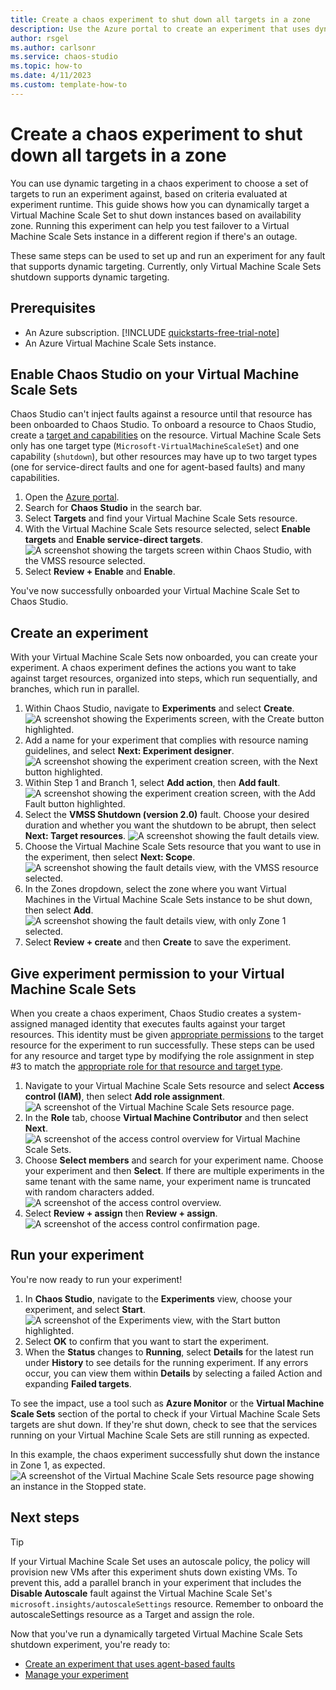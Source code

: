 ```yaml
---
title: Create a chaos experiment to shut down all targets in a zone
description: Use the Azure portal to create an experiment that uses dynamic targeting to select hosts in a zone
author: rsgel
ms.author: carlsonr
ms.service: chaos-studio
ms.topic: how-to
ms.date: 4/11/2023
ms.custom: template-how-to
---
```


# Create a chaos experiment to shut down all targets in a zone

You can use dynamic targeting in a chaos experiment to choose a set of targets to run an experiment against, based on criteria evaluated at experiment runtime. This guide shows how you can dynamically target a Virtual Machine Scale Set to shut down instances based on availability zone. Running this experiment can help you test failover to a Virtual Machine Scale Sets instance in a different region if there's an outage.

These same steps can be used to set up and run an experiment for any fault that supports dynamic targeting. Currently, only Virtual Machine Scale Sets shutdown supports dynamic targeting.

## Prerequisites

- An Azure subscription. [!INCLUDE [quickstarts-free-trial-note](../../includes/quickstarts-free-trial-note.md)] 
- An Azure Virtual Machine Scale Sets instance.
 
## Enable Chaos Studio on your Virtual Machine Scale Sets

Chaos Studio can't inject faults against a resource until that resource has been onboarded to Chaos Studio. To onboard a resource to Chaos Studio, create a [target and capabilities](chaos-studio-targets-capabilities.md) on the resource. Virtual Machine Scale Sets only has one target type (`Microsoft-VirtualMachineScaleSet`) and one capability (`shutdown`), but other resources may have up to two target types (one for service-direct faults and one for agent-based faults) and many capabilities.

1. Open the [Azure portal](https://portal.azure.com).
1. Search for **Chaos Studio** in the search bar.
1. Select **Targets** and find your Virtual Machine Scale Sets resource.
1. With the Virtual Machine Scale Sets resource selected, select **Enable targets** and **Enable service-direct targets**.
![A screenshot showing the targets screen within Chaos Studio, with the VMSS resource selected.](images/tutorial-dynamic-targets-enable.png)
1. Select **Review + Enable** and **Enable**.

You've now successfully onboarded your Virtual Machine Scale Set to Chaos Studio.

## Create an experiment

With your Virtual Machine Scale Sets now onboarded, you can create your experiment. A chaos experiment defines the actions you want to take against target resources, organized into steps, which run sequentially, and branches, which run in parallel. 

1. Within Chaos Studio, navigate to **Experiments** and select **Create**.
![A screenshot showing the Experiments screen, with the Create button highlighted.](images/tutorial-dynamic-targets-experiment-browse.png)
1. Add a name for your experiment that complies with resource naming guidelines, and select **Next: Experiment designer**.
![A screenshot showing the experiment creation screen, with the Next button highlighted.](images/tutorial-dynamic-targets-create-exp.png)
1. Within Step 1 and Branch 1, select **Add action**, then **Add fault**.
![A screenshot showing the experiment creation screen, with the Add Fault button highlighted.](images/tutorial-dynamic-targets-experiment-fault.png)
1. Select the **VMSS Shutdown (version 2.0)** fault. Choose your desired duration and whether you want the shutdown to be abrupt, then select **Next: Target resources**.
![A screenshot showing the fault details view.](images/tutorial-dynamic-targets-fault-details.png)
1. Choose the Virtual Machine Scale Sets resource that you want to use in the experiment, then select **Next: Scope**.
![A screenshot showing the fault details view, with the VMSS resource selected.](images/tutorial-dynamic-targets-fault-resources.png)
1. In the Zones dropdown, select the zone where you want Virtual Machines in the Virtual Machine Scale Sets instance to be shut down, then select **Add**.
![A screenshot showing the fault details view, with only Zone 1 selected.](images/tutorial-dynamic-targets-fault-zones.png)
1. Select **Review + create** and then **Create** to save the experiment.

## Give experiment permission to your Virtual Machine Scale Sets

When you create a chaos experiment, Chaos Studio creates a system-assigned managed identity that executes faults against your target resources. This identity must be given [appropriate permissions](chaos-studio-fault-providers.md) to the target resource for the experiment to run successfully. These steps can be used for any resource and target type by modifying the role assignment in step #3 to match the [appropriate role for that resource and target type](chaos-studio-fault-providers.md).

1. Navigate to your Virtual Machine Scale Sets resource and select **Access control (IAM)**, then select **Add role assignment**.
![A screenshot of the Virtual Machine Scale Sets resource page.](images/tutorial-dynamic-targets-vmss-iam.png)
3. In the **Role** tab, choose **Virtual Machine Contributor** and then select **Next**.
![A screenshot of the access control overview for Virtual Machine Scale Sets.](images/tutorial-dynamic-targets-role-selection.png)
1. Choose **Select members** and search for your experiment name. Choose your experiment and then **Select**. If there are multiple experiments in the same tenant with the same name, your experiment name is truncated with random characters added.
![A screenshot of the access control overview.](images/tutorial-dynamic-targets-role-assignment.png)
1. Select **Review + assign** then **Review + assign**.
![A screenshot of the access control confirmation page.](images/tutorial-dynamic-targets-role-confirmation.png)


## Run your experiment

You're now ready to run your experiment!

1. In **Chaos Studio**, navigate to the **Experiments** view, choose your experiment, and select **Start**.
![A screenshot of the Experiments view, with the Start button highlighted.](images/tutorial-dynamic-targets-start-experiment.png)
1. Select **OK** to confirm that you want to start the experiment.
1. When the **Status** changes to **Running**, select **Details** for the latest run under **History** to see details for the running experiment. If any errors occur, you can view them within **Details** by selecting a failed Action and expanding **Failed targets**.

To see the impact, use a tool such as **Azure Monitor** or the **Virtual Machine Scale Sets** section of the portal to check if your Virtual Machine Scale Sets targets are shut down. If they're shut down, check to see that the services running on your Virtual Machine Scale Sets are still running as expected.

In this example, the chaos experiment successfully shut down the instance in Zone 1, as expected.
![A screenshot of the Virtual Machine Scale Sets resource page showing an instance in the Stopped state.](images/tutorial-dynamic-targets-view-vmss.png)

## Next steps

> [!TIP]
> If your Virtual Machine Scale Set uses an autoscale policy, the policy will provision new VMs after this experiment shuts down existing VMs. To prevent this, add a parallel branch in your experiment that includes the **Disable Autoscale** fault against the Virtual Machine Scale Set's `microsoft.insights/autoscaleSettings` resource. Remember to onboard the autoscaleSettings resource as a Target and assign the role.

Now that you've run a dynamically targeted Virtual Machine Scale Sets shutdown experiment, you're ready to:
- [Create an experiment that uses agent-based faults](chaos-studio-tutorial-agent-based-portal.md)
- [Manage your experiment](chaos-studio-run-experiment.md)